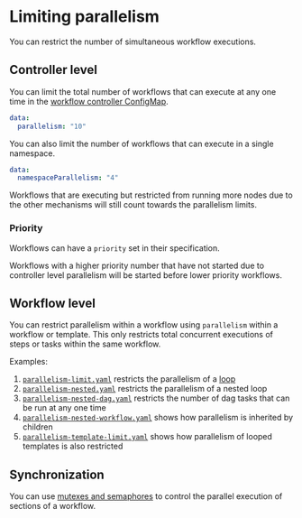 # Limiting parallelism

You can restrict the number of simultaneous workflow executions.

## Controller level

You can limit the total number of workflows that can execute at any one time in the [workflow controller ConfigMap](./workflow-controller-configmap.yaml).

```yaml
data:
  parallelism: "10"
```

You can also limit the number of workflows that can execute in a single namespace.

```yaml
data:
  namespaceParallelism: "4"
```

Workflows that are executing but restricted from running more nodes due to the other mechanisms will still count towards the parallelism limits.

### Priority

Workflows can have a `priority` set in their specification.

Workflows with a higher priority number that have not started due to controller level parallelism will be started before lower priority workflows.

## Workflow level

You can restrict parallelism within a workflow using `parallelism` within a workflow or template.
This only restricts total concurrent executions of steps or tasks within the same workflow.

Examples:

1. [`parallelism-limit.yaml`](https://github.com/argoproj/argo-workflows/blob/main/examples/parallelism-limit.yaml) restricts the parallelism of a [loop](./walk-through/loops.md)
1. [`parallelism-nested.yaml`](https://github.com/argoproj/argo-workflows/blob/main/examples/parallelism-nested.yaml) restricts the parallelism of a nested loop
1. [`parallelism-nested-dag.yaml`](https://github.com/argoproj/argo-workflows/blob/main/examples/parallelism-nested-dag.yaml) restricts the number of dag tasks that can be run at any one time
1. [`parallelism-nested-workflow.yaml`](https://github.com/argoproj/argo-workflows/blob/main/examples/parallelism-nested-workflow.yaml) shows how parallelism is inherited by children
1. [`parallelism-template-limit.yaml`](https://github.com/argoproj/argo-workflows/blob/main/examples/parallelism-template-limit.yaml) shows how parallelism of looped templates is also restricted

## Synchronization

You can use [mutexes and semaphores](./synchronization.md) to control the parallel execution of sections of a workflow.
